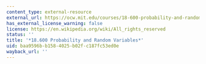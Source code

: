 ```yaml
---
content_type: external-resource
external_url: https://ocw.mit.edu/courses/18-600-probability-and-random-variables-fall-2019/
has_external_license_warning: false
license: https://en.wikipedia.org/wiki/All_rights_reserved
status: ''
title: '*18.600 Probability and Random Variables*'
uid: baa9596b-b158-4025-b02f-c187fc53ed0e
wayback_url: ''
---
```

